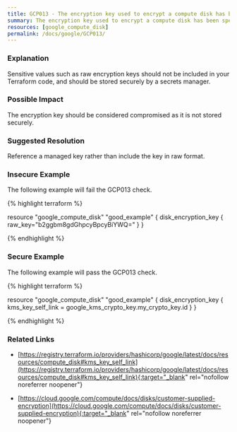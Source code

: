 ```yaml
---
title: GCP013 - The encryption key used to encrypt a compute disk has been specified in plaintext.
summary: The encryption key used to encrypt a compute disk has been specified in plaintext. 
resources: [google_compute_disk] 
permalink: /docs/google/GCP013/
---
```

### Explanation


Sensitive values such as raw encryption keys should not be included in your Terraform code, and should be stored securely by a secrets manager.


### Possible Impact
The encryption key should be considered compromised as it is not stored securely.

### Suggested Resolution
Reference a managed key rather than include the key in raw format.


### Insecure Example

The following example will fail the GCP013 check.

{% highlight terraform %}

resource "google_compute_disk" "good_example" {
	disk_encryption_key {
		raw_key="b2ggbm8gdGhpcyBpcyBiYWQ="
	}
}

{% endhighlight %}



### Secure Example

The following example will pass the GCP013 check.

{% highlight terraform %}

resource "google_compute_disk" "good_example" {
	disk_encryption_key {
		kms_key_self_link = google_kms_crypto_key.my_crypto_key.id
	}
}

{% endhighlight %}



### Related Links


- [https://registry.terraform.io/providers/hashicorp/google/latest/docs/resources/compute_disk#kms_key_self_link](https://registry.terraform.io/providers/hashicorp/google/latest/docs/resources/compute_disk#kms_key_self_link){:target="_blank" rel="nofollow noreferrer noopener"}

- [https://cloud.google.com/compute/docs/disks/customer-supplied-encryption](https://cloud.google.com/compute/docs/disks/customer-supplied-encryption){:target="_blank" rel="nofollow noreferrer noopener"}


